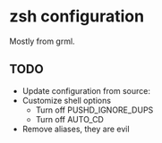 # zsh configuration

Mostly from grml.

## TODO

- Update configuration from source:
- Customize shell options
    - Turn off PUSHD_IGNORE_DUPS
    - Turn off AUTO_CD
- Remove aliases, they are evil

